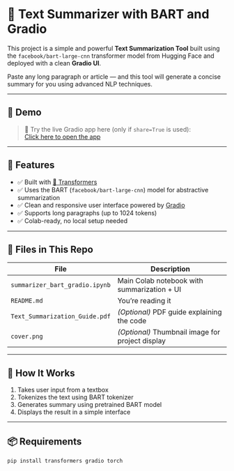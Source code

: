 # 🧠 Text Summarizer with BART and Gradio

This project is a simple and powerful **Text Summarization Tool** built using the `facebook/bart-large-cnn` transformer model from Hugging Face and deployed with a clean **Gradio UI**.

Paste any long paragraph or article — and this tool will generate a concise summary for you using advanced NLP techniques.

---

## 🚀 Demo

> 🔗 Try the live Gradio app here (only if `share=True` is used):  
> [Click here to open the app](https://3c5255c9c93ecdbd62.gradio.live)

---

## 🧩 Features

- ✅ Built with [🤗 Transformers](https://huggingface.co/docs/transformers/index)
- ✅ Uses the BART (`facebook/bart-large-cnn`) model for abstractive summarization
- ✅ Clean and responsive user interface powered by [Gradio](https://www.gradio.app/)
- ✅ Supports long paragraphs (up to 1024 tokens)
- ✅ Colab-ready, no local setup needed

---

## 📁 Files in This Repo

| File | Description |
|------|-------------|
| `summarizer_bart_gradio.ipynb` | Main Colab notebook with summarization + UI |
| `README.md` | You’re reading it |
| `Text_Summarization_Guide.pdf` | *(Optional)* PDF guide explaining the code |
| `cover.png` | *(Optional)* Thumbnail image for project display |

---

## 🧪 How It Works

1. Takes user input from a textbox
2. Tokenizes the text using BART tokenizer
3. Generates summary using pretrained BART model
4. Displays the result in a simple interface

---

## 📦 Requirements

```bash
pip install transformers gradio torch
